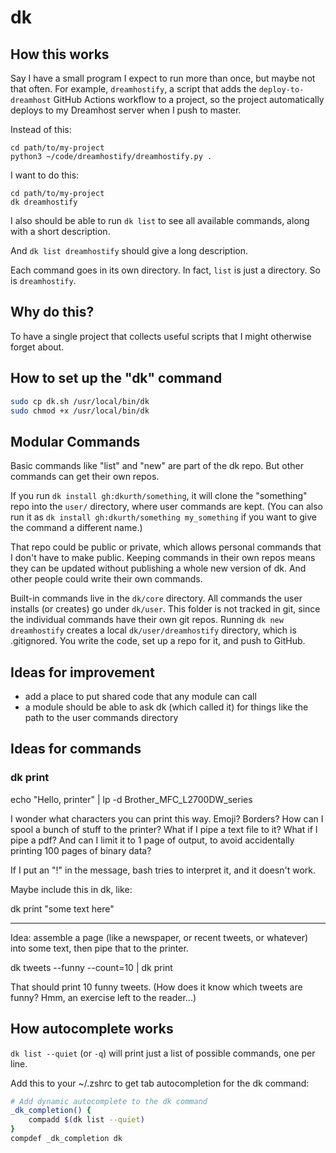 # dk

## How this works

Say I have a small program I expect to run more than once, but maybe not that often. For example, `dreamhostify`, a script that adds the `deploy-to-dreamhost` GitHub Actions workflow to a project, so the project automatically deploys to my Dreamhost server when I push to master.

Instead of this:

```
cd path/to/my-project
python3 ~/code/dreamhostify/dreamhostify.py .
```

I want to do this:

```
cd path/to/my-project
dk dreamhostify
```

I also should be able to run `dk list` to see all available commands, along with a short description.

And `dk list dreamhostify` should give a long description.

Each command goes in its own directory. In fact, `list` is just a directory. So is `dreamhostify`.

## Why do this? 

To have a single project that collects useful scripts that I might otherwise forget about.

## How to set up the "dk" command

```sh
sudo cp dk.sh /usr/local/bin/dk
sudo chmod +x /usr/local/bin/dk
```

## Modular Commands

Basic commands like "list" and "new" are part of the dk repo. But other commands can get their own repos.

If you run `dk install gh:dkurth/something`, it will clone the "something" repo into the `user/` directory, where user commands are kept. (You can also run it as `dk install gh:dkurth/something my_something` if you want to give the command a different name.)

That repo could be public or private, which allows personal commands that I don't have to make public. Keeping commands in their own repos means they can be updated without publishing a whole new version of dk. And other people could write their own commands.

Built-in commands live in the `dk/core` directory. All commands the user installs (or creates) go under `dk/user`. This folder is not tracked in git, since the individual commands have their own git repos. Running `dk new dreamhostify` creates a local `dk/user/dreamhostify` directory, which is .gitignored. You write the code, set up a repo for it, and push to GitHub.

## Ideas for improvement

- add a place to put shared code that any module can call
- a module should be able to ask dk (which called it) for things like the path to the user commands directory


## Ideas for commands

### dk print

echo "Hello, printer" | lp -d Brother_MFC_L2700DW_series

I wonder what characters you can print this way. Emoji? Borders? How can I spool a bunch of stuff to the printer? What if I pipe a text file to it? What if I pipe a pdf? And can I limit it to 1 page of output, to avoid accidentally printing 100 pages of binary data?

If I put an "!" in the message, bash tries to interpret it, and it doesn't work.

Maybe include this in dk, like:

dk print "some text here"

---

Idea: assemble a page (like a newspaper, or recent tweets, or whatever) into some text, then pipe that to the printer.

dk tweets --funny --count=10 | dk print

That should print 10 funny tweets. (How does it know which tweets are funny? Hmm, an exercise left to the reader...)

## How autocomplete works

`dk list --quiet` (or `-q`) will print just a list of possible commands, one per line.

Add this to your ~/.zshrc to get tab autocompletion for the dk command:

```sh
# Add dynamic autocomplete to the dk command
_dk_completion() {
    compadd $(dk list --quiet)
}
compdef _dk_completion dk
```